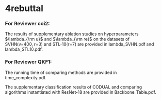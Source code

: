 # 4rebuttal

### For Reviewer coi2:

The results of supplementary ablation studies on hyperparameters $\lambda_{\rm u}$ and $\lambda_{\rm re}$ on the datasets of SVHN(v=400, r=3) and STL-10(r=7) are provided in lambda_SVHN.pdf and lambda_STL10.pdf.

### For Reviewer QKF1:

The running time of comparing methods are provided in time_complexity.pdf.

The supplementary classification results of CODUAL and comparing algorithms instantiated with ResNet-18 are provided in Backbone_Table.pdf.


